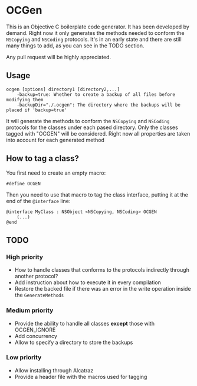 # OCGen
This is an Objective C boilerplate code generator. It has been developed by demand.
Right now it only generates the methods needed to conform the `NSCopying` and `NSCoding` protocols.
It's in an early state and there are still many things to add, as you can see in the TODO section.

Any pull request will be highly appreciated.

## Usage

	ocgen [options] directory1 [directory2,...]
  		-backup=true: Whether to create a backup of all files before modifying them
  		-backupDir="./.ocgen": The directory where the backups will be placed if 'backup=true'

It will generate the methods to conform the `NSCopying` and `NSCoding` protocols for the classes under each pased directory. Only the classes tagged with "OCGEN" will be considered. Right now all properties are taken into account for each generated method

## How to tag a class?
You first need to create an empty macro:

	#define OCGEN

Then you need to use that macro to tag the class interface, putting it at the end of the `@interface` line:

	@interface MyClass : NSObject <NSCopying, NSCoding> OCGEN
		(...)
	@end


## TODO
### High priority
* How to handle classes that conforms to the protocols indirectly through another protocol?
* Add instruction about how to execute it in every compilation
* Restore the backed file if there was an error in the write operation inside the `GenerateMethods`

### Medium priority
* Provide the ability to handle all classes **except** those with OCGEN_IGNORE
* Add concurrency
* Allow to specify a directory to store the backups

### Low priority
* Allow installing through Alcatraz
* Provide a header file with the macros used for tagging
